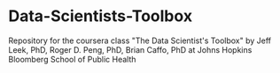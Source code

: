 # Data-Scientists-Toolbox
Repository for the coursera class "The Data Scientist's Toolbox" by Jeff Leek, PhD, Roger D. Peng, PhD, Brian Caffo, PhD at Johns Hopkins Bloomberg School of Public Health
